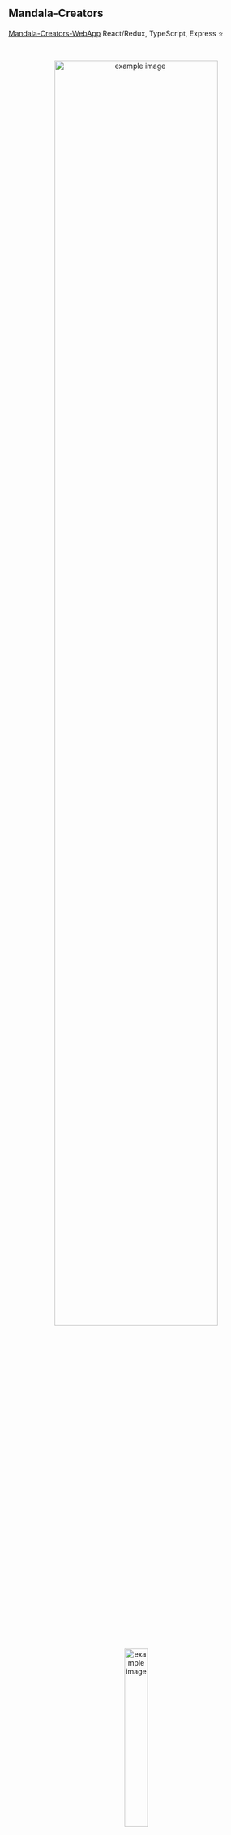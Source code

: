 ## Mandala-Creators

[Mandala-Creators-WebApp](https://mandalacreators.webdev.priv.pl/) React/Redux, TypeScript, Express :star:

#
##
<p align="center">
<img src="./images/1.png" alt="example image" width="80%">
</p>

<p align="center">
<img src="./images/2.png" alt="example image" width="30%">
</p>

<p align="center">
<img src="./images/3.png" alt="example image" width="50%">
</p>

<p align="center">
<img src="./images/4.png" alt="example image" width="50%">
</p>

<p align="center">
<img src="./images/5.png" alt="example image" width="80%">
</p>

<p align="center">
<img src="./images/6.png" alt="example image" width="80%">
</p>

<p align="center">
<img src="./images/7.png" alt="example image" width="80%">
</p>

<p align="center">
<img src="./images/8.png" alt="example image" width="80%">
</p>

<p align="center">
<img src="./images/9.png" alt="example image" width="80%">
</p>

<p align="center">
<img src="./images/10.png" alt="example image" width="80%">
</p>

<p align="center">
<img src="./images/11.png" alt="example image" width="80%">
</p>

<p align="center">
<img src="./images/12.png" alt="example image" width="80%">
</p>

<p align="center">
<img src="./images/13.png" alt="example image" width="80%">
</p>